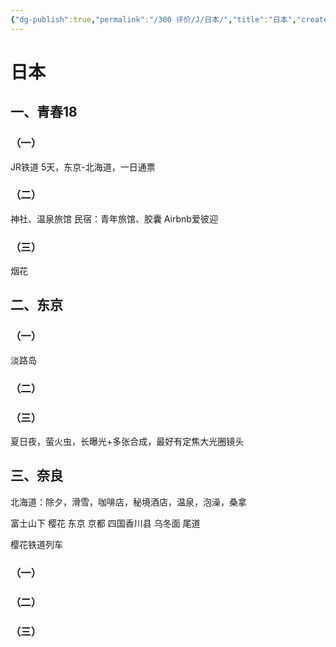 ```yaml
---
{"dg-publish":true,"permalink":"/300 评价/J/日本/","title":"日本","created":"2024-10-06T10:29:59.014+08:00","updated":"2024-10-07T11:42:14.248+08:00"}
---
```


# 日本
## 一、青春18
### （一）
JR铁道
5天，东京-北海道，一日通票
### （二）
神社、温泉旅馆
民宿：青年旅馆、胶囊
Airbnb爱彼迎
### （三）
烟花
## 二、东京
### （一）
淡路岛
### （二）
### （三）
夏日夜，萤火虫，长曝光+多张合成，最好有定焦大光圈镜头
## 三、奈良
北海道：除夕，滑雪，咖啡店，秘境酒店，温泉，泡澡，桑拿

富士山下 樱花
东京 京都 四国香川县 乌冬面 尾道

樱花铁道列车
### （一）
### （二）
### （三）